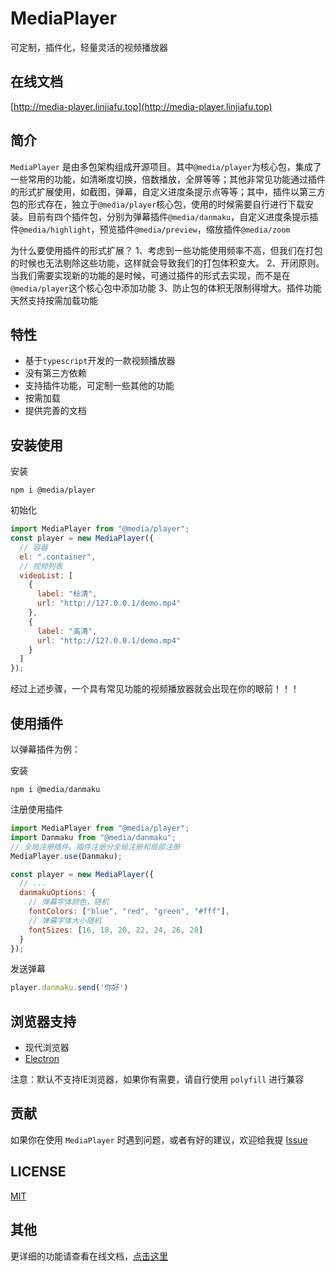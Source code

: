 # MediaPlayer

可定制，插件化，轻量灵活的视频播放器

## 在线文档

[http://media-player.linjiafu.top](http://media-player.linjiafu.top)

## 简介

`MediaPlayer` 是由多包架构组成开源项目。其中`@media/player`为核心包，集成了一些常用的功能，如清晰度切换，倍数播放，全屏等等；其他非常见功能通过插件的形式扩展使用，如截图，弹幕，自定义进度条提示点等等；其中，插件以第三方包的形式存在，独立于`@media/player`核心包，使用的时候需要自行进行下载安装。目前有四个插件包，分别为弹幕插件`@media/danmaku`，自定义进度条提示插件`@media/highlight`，预览插件`@media/preview`，缩放插件`@media/zoom`

为什么要使用插件的形式扩展？
1、考虑到一些功能使用频率不高，但我们在打包的时候也无法剔除这些功能，这样就会导致我们的打包体积变大。
2、开闭原则。当我们需要实现新的功能的是时候，可通过插件的形式去实现，而不是在`@media/player`这个核心包中添加功能
3、防止包的体积无限制得增大。插件功能天然支持按需加载功能

## 特性

- 基于`typescript`开发的一款视频播放器
- 没有第三方依赖
- 支持插件功能，可定制一些其他的功能
- 按需加载
- 提供完善的文档

## 安装使用

安装

```
npm i @media/player
```

初始化

```javascript
import MediaPlayer from "@media/player";
const player = new MediaPlayer({
  // 容器
  el: ".container",
  // 视频列表
  videoList: [
    {
      label: "标清",
      url: "http://127.0.0.1/demo.mp4"
    },
    {
      label: "高清",
      url: "http://127.0.0.1/demo.mp4"
    }
  ]
});
```

经过上述步骤，一个具有常见功能的视频播放器就会出现在你的眼前！！！

## 使用插件

以弹幕插件为例：

安装
```
npm i @media/danmaku
```

注册使用插件
```javascript
import MediaPlayer from "@media/player";
import Danmaku from "@media/danmaku";
// 全局注册插件。插件注册分全局注册和局部注册
MediaPlayer.use(Danmaku);

const player = new MediaPlayer({
  // ...
  danmakuOptions: {
    // 弹幕字体颜色，随机
    fontColors: ["blue", "red", "green", "#fff"],
    // 弹幕字体大小随机
    fontSizes: [16, 18, 20, 22, 24, 26, 28]
  }
});
```

发送弹幕
```javascript
player.danmaku.send('你好')
```

## 浏览器支持

- 现代浏览器
- [Electron](http://electron.atom.io/)

注意：默认不支持IE浏览器，如果你有需要，请自行使用 `polyfill` 进行兼容

## 贡献

如果你在使用 `MediaPlayer` 时遇到问题，或者有好的建议，欢迎给我提 [Issue](https://github.com/c10342/https://github.com/c10342/media-player/issues)

## LICENSE

[MIT](LICENSE)


## 其他

更详细的功能请查看在线文档，[点击这里]((http://media-player.linjiafu.top))